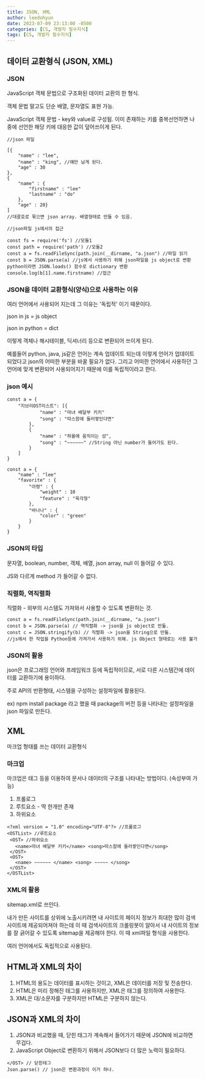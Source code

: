 ```yaml
---
title: JSON, XML
author: leedohyun
date: 2023-07-09 23:13:00 -0500
categories: [CS, 개발자 필수지식]
tags: [CS, 개발자 필수지식]
---
```


##  데이터 교환형식 (JSON, XML)

### JSON

JavaScript 객체 문법으로 구조화된 데이터 교환의 한 형식.

객체 문법 말고도 단순 배열, 문자열도 표현 가능.

JavaScript 객체 문법 - key와 value로 구성됨. 이미 존재하는 키를 중복선언하면 나중에 선언한 해당 키에 대응한 값이 덮어쓰이게 된다.

```
//json 파일

[{
	"name" : "lee",
	"name" : "king", //얘만 남게 된다.
	"age" : 30
},
{
	"name" : {
		"firstname" : "lee"
		"lastname" : "do"
	},
	"age" : 20}
]
//대괄호로 묶으면 json array. 배열형태로 만들 수 있음.
```

```
//json파일 js에서의 접근

const fs = require('fs') //모듈1
const path = require('path') //모듈2
const a = fs.readFileSync(path.join(__dirname, "a.json") //파일 읽기
const b = JSON.parse(a) //js에서 사용하기 위해 json파일을 js object로 변환 python이라면 JSON.loads() 함수로 dictionary 변환
console.log(b[1].name.firstname) //접근
```

### JSON을 데이터 교환형식(양식)으로 사용하는 이유

여러 언어에서 사용되어 지는데 그 이유는 '독립적' 이기 때문이다.

json in js = js object

json in python = dict

이렇게 객체나 해시테이블, 딕셔너리 등으로 변환되어 쓰이게 된다.

예를들어 python, java, js같은 언어는 계속 업데이트 되는데 이렇게 언어가 업데이트 되었다고 json의 어떠한 부분을 바꿀 필요가 없다. 그리고 어떠한 언어에서 사용하던 그 언어에 맞게 변환되어 사용되어지기 때문에 이를 독립적이라고 한다.

### json 예시
```
const a = {
	"지브리OST리스트": [{
			"name" : "마녀 배달부 키키"
			"song" : "따스함에 둘러쌓인다면"
		},
		{
			"name" : "하울에 움직이는 성",
			"song" : "~~~~~~" //String 아닌 number가 들어가도 된다.
		}
	]
}
```

```
const a = {
	"name" : "lee"
	"favorite" : {
		"아령" : {
			"weight" : 10
			"feature" : "육각형"
		},
		"바나나" : {
			"color" : "green"
		}
	}
}
```

### JSON의 타입

문자열, boolean, number, 객체, 배열, json array, null 이 들어갈 수 있다.

JS와 다르게 method 가 들어갈 수 없다.

### 직렬화, 역직렬화

직렬화 - 외부의 시스템도 가져와서 사용할 수 있도록 변환하는 것.

```
const a = fs.readFileSync(path.join(__dirname, "a.json")
const b = JSON.parse(a) // 역직렬화 -> json을 js object로 만듦.
const c = JSON.stringify(b) // 직렬화 -> json을 String으로 만듦. 
//js에서 한 작업을 Python등에 가져가서 사용하기 위해. js Object 형태로는 사용 불가
```

### JSON의 활용

json은 프로그래밍 언어와 프레임워크 등에 독립적이므로, 서로 다른 시스템간에 데이터를 교환하기에 용이하다.

주로 API의 반환형태, 시스템을 구성하는 설정파일에 활용된다.

ex) npm install package 라고 했을 때 package의 버전 등을 나타내는 설정파일을
json 파일로 만든다.


## XML

마크업 형태를 쓰는 데이터 교환형식

### 마크업

마크업은 태그 등을 이용하여 문서나 데이터의 구조를 나타내는 방법이다.
(속성부여 가능)

1. 프롤로그
2. 루트요소 - 딱 한개만 존재
3. 하위요소

```
<?xml version = "1.0" encoding="UTF-8"?> //프롤로그
<OSTList> //루트요소
 <OST> //하위요소
   <name>마녀 배달부 키키</name> <song>따스함에 둘러쌓인다면</song>
 </OST>
 <OST>
   <name> ~~~~~~ </name> <song> ~~~~~ </song>
 </OST>
</OSTList>
```

### XML의 활용

sitemap.xml로 쓰인다.

내가 만든 사이트를 상위에 노출시키려면 내 사이트의 페이지 정보가 최대한 많이 검색사이트에 제공되어져야 하는데 이 때 검색사이트의 크롤링봇이 알아서 내 사이트의 정보를 잘 긁어갈 수 있도록 sitemap을 제공해야 한다. 이 때 xml파일 형식을 사용한다.

여러 언어에서도 독립적으로 사용된다.

## HTML과 XML의 차이

1. HTML의 용도는 데이터를 표시하는 것이고, XML은 데이터를 저장 및 전송한다.
2. HTML은 미리 정해진 태그를 사용하지만, XML은 태그를 정의하여 사용한다.
3. XML은 대/소문자를 구분하지만 HTML은 구분하지 않는다.


## JSON과 XML의 차이

1. JSON과 비교했을 때, 닫힌 태그가 계속해서 들어가기 때문에 JSON에 비교하면 무겁다.
2. JavaScript Object로 변환하기 위해서 JSON보다 더 많은 노력이 필요하다.

```
</OST> // 닫힌태그
Json.parse() // json은 변환과정이 이거 하나.
```